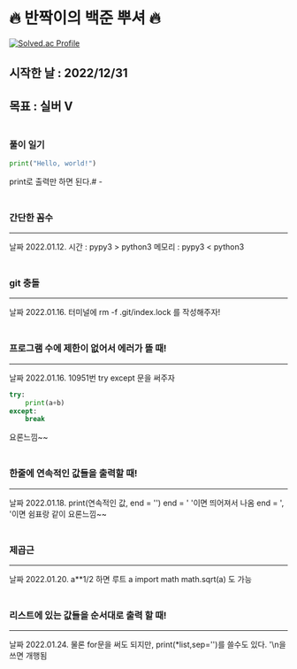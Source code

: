 # 🔥 반짝이의 백준 뿌셔 🔥

[![Solved.ac Profile](http://mazassumnida.wtf/api/v2/generate_badge?boj=junsang819
)](https://solved.ac/junsang819/)
<br>

## 시작한 날 : 2022/12/31
## 목표 : **실버 V**
### <br>풀이 일기
  
```python
print("Hello, world!")
```
print로 출력만 하면 된다.# -

### <br>간단한 꼼수
---
날짜 2022.01.12.
시간 : pypy3 > python3
메모리 : pypy3 < python3

### <br>git 충돌
---
날짜 2022.01.16.
터미널에 
rm -f .git/index.lock
를 작성해주자!

### <br>프로그램 수에 제한이 없어서 에러가 뜰 때!
---
날짜 2022.01.16.
10951번 
try except 문을 써주자
```python
try:
    print(a+b)
except:
    break
```
요론느낌~~

### <br>한줄에 연속적인 값들을 출력할 때!
---
날짜 2022.01.18.
print(연속적인 값, end = '')
end = ' '이면 띄어져서 나옴
end = ', '이면 쉼표랑 같이
요론느낌~~

### <br>제곱근
---
날짜 2022.01.20.
a**1/2 하면 루트 a
import math 
math.sqrt(a) 도 가능

### <br>리스트에 있는 값들을 순서대로 출력 할 때!
---
날짜 2022.01.24.
물론 for문을 써도 되지만, print(*list,sep='')를 쓸수도 있다. '\n을 쓰면 개행됨